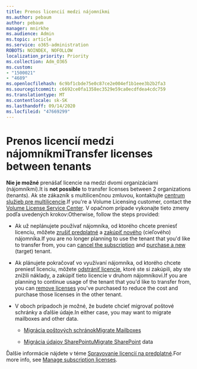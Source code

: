 ```yaml
---
title: Prenos licencií medzi nájomníkmi
ms.author: pebaum
author: pebaum
manager: mnirkhe
ms.audience: Admin
ms.topic: article
ms.service: o365-administration
ROBOTS: NOINDEX, NOFOLLOW
localization_priority: Priority
ms.collection: Adm_O365
ms.custom:
- "1500021"
- "4689"
ms.openlocfilehash: 6c9bf1cbde75e0c87ce2e004ef1b1eee3b2b2fa3
ms.sourcegitcommit: c6692ce0fa1358ec3529e59ca0ecdfdea4cdc759
ms.translationtype: MT
ms.contentlocale: sk-SK
ms.lasthandoff: 09/14/2020
ms.locfileid: "47669299"
---
```

# <a name="transfer-licenses-between-tenants"></a><span data-ttu-id="3782d-102">Prenos licencií medzi nájomníkmi</span><span class="sxs-lookup"><span data-stu-id="3782d-102">Transfer licenses between tenants</span></span>

<span data-ttu-id="3782d-103">**Nie je možné** prenášať licencie na medzi dvomi organizáciami (nájomníkmi).</span><span class="sxs-lookup"><span data-stu-id="3782d-103">It is **not possible** to transfer licenses between 2 organizations (tenants).</span></span> <span data-ttu-id="3782d-104">Ak ste zákazník s multilicenčnou zmluvou, kontaktujte [centrum služieb pre multilicencie](https://support.microsoft.com/help/4471406/how-to-contact-the-microsoft-volume-licensing-service-center).</span><span class="sxs-lookup"><span data-stu-id="3782d-104">If you're a Volume Licensing customer, contact the [Volume License Service Center](https://support.microsoft.com/help/4471406/how-to-contact-the-microsoft-volume-licensing-service-center).</span></span> <span data-ttu-id="3782d-105">V opačnom prípade vykonajte tieto zmeny podľa uvedených krokov:</span><span class="sxs-lookup"><span data-stu-id="3782d-105">Otherwise, follow the steps provided:</span></span> 

- <span data-ttu-id="3782d-106">Ak už neplánujete používať nájomníka, od ktorého chcete preniesť licenciu, môžete [zrušiť predplatné](https://admin.microsoft.com/Adminportal/Home?source=applauncher#/subscriptions) a [zakúpiť nového](https://products.office.com/compare-all-microsoft-office-products-b?rtc=1&activetab=tab:primaryr2) (cieľového) nájomníka.</span><span class="sxs-lookup"><span data-stu-id="3782d-106">If you are no longer planning to use the tenant that you'd like to transfer from, you can [cancel the subscription](https://admin.microsoft.com/Adminportal/Home?source=applauncher#/subscriptions) and [purchase a new](https://products.office.com/compare-all-microsoft-office-products-b?rtc=1&activetab=tab:primaryr2) (target) tenant.</span></span>

- <span data-ttu-id="3782d-107">Ak plánujete pokračovať vo využívaní nájomníka, od ktorého chcete preniesť licenciu, môžete [odstrániť licencie](https://docs.microsoft.com/microsoft-365/commerce/licenses/buy-licenses?view=o365-worldwide), ktoré ste si zakúpili, aby ste znížili náklady, a zakúpiť tieto licencie v druhom nájomníkovi.</span><span class="sxs-lookup"><span data-stu-id="3782d-107">If you are planning to continue usage of the tenant that you'd like to transfer from, you can [remove licenses](https://docs.microsoft.com/microsoft-365/commerce/licenses/buy-licenses?view=o365-worldwide) you've purchased to reduce the cost and purchase those licenses in the other tenant.</span></span>

- <span data-ttu-id="3782d-108">V oboch prípadoch je možné, že budete chcieť migrovať poštové schránky a ďalšie údaje.</span><span class="sxs-lookup"><span data-stu-id="3782d-108">In either case, you may want to migrate mailboxes and other data.</span></span>

    - [<span data-ttu-id="3782d-109">Migrácia poštových schránok</span><span class="sxs-lookup"><span data-stu-id="3782d-109">Migrate Mailboxes</span></span>](https://docs.microsoft.com/Exchange/mailbox-migration/migrate-mailboxes-across-tenants)

    - <span data-ttu-id="3782d-110">[Migrácia údajov SharePointu](https://aka.ms/modernSpoAdminCenter/CloudContentMigrations)</span><span class="sxs-lookup"><span data-stu-id="3782d-110">[Migrate SharePoint](https://aka.ms/modernSpoAdminCenter/CloudContentMigrations) data</span></span>

<span data-ttu-id="3782d-111">Ďalšie informácie nájdete v téme [Spravovanie licencií na predplatné](https://docs.microsoft.com/microsoft-365/commerce/licenses/buy-licenses?view=o365-worldwide).</span><span class="sxs-lookup"><span data-stu-id="3782d-111">For more info, see [Manage subscription licenses](https://docs.microsoft.com/microsoft-365/commerce/licenses/buy-licenses?view=o365-worldwide).</span></span>
